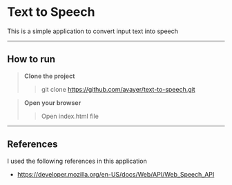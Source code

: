 # Text to Speech

This is a simple application to convert input text into speech

---

## How to run

> **Clone the project** 
>>git clone https://github.com/avayer/text-to-speech.git


>**Open your browser**
>>Open index.html file

---

## References

I used the following references in this application
  - https://developer.mozilla.org/en-US/docs/Web/API/Web_Speech_API
